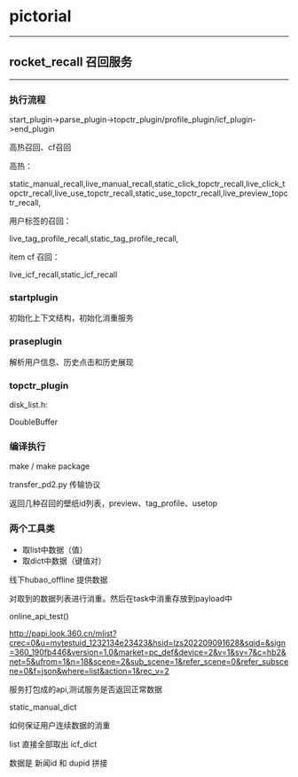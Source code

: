 # pictorial
***
## rocket_recall 召回服务
***
### 执行流程
start_plugin->parse_plugin->topctr_plugin/profile_plugin/icf_plugin->end_plugin

高热召回、cf召回

高热：

static_manual_recall,live_manual_recall,static_click_topctr_recall,live_click_topctr_recall,live_use_topctr_recall,static_use_topctr_recall,live_preview_topctr_recall,

用户标签的召回：

live_tag_profile_recall,static_tag_profile_recall,

item cf 召回：

live_icf_recall,static_icf_recall

### startplugin

初始化上下文结构，初始化消重服务

### praseplugin

解析用户信息、历史点击和历史展现

### topctr_plugin

disk_list.h:

DoubleBuffer

### 编译执行

make / make package

transfer_pd2.py 传输协议

返回几种召回的壁纸id列表，preview、tag_profile、usetop 

### 两个工具类

- 取list中数据（值）
- 取dict中数据（键值对）

线下hubao_offline 提供数据

对取到的数据列表进行消重。然后在task中消重存放到payload中

online_api_test()

http://papi.look.360.cn/mlist?crec=0&u=mytestuid_1232134e23423&hsid=lzs202209091628&sqid=&sign=360_190fb446&version=1.0&market=pc_def&device=2&v=1&sv=7&c=hb2&net=5&ufrom=1&n=18&scene=2&sub_scene=1&refer_scene=0&refer_subscene=0&f=json&where=list&action=1&rec_v=2

服务打包成的api,测试服务是否返回正常数据

static_manual_dict 

如何保证用户连续数据的消重

list 直接全部取出
icf_dict 

数据是 新闻id 和 dupid 拼接




